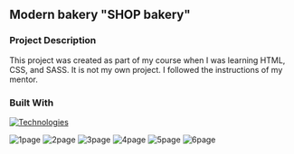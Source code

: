 <!-- Project Name -->
## Modern bakery "SHOP bakery"

<!-- ABOUT THE PROJECT -->
### Project Description
This project was created as part of my course when I was learning HTML, CSS, and SASS.
It is not my own project. I followed the instructions of my mentor.

<!-- Technologies -->
### Built With
[![Technologies](https://skillicons.dev/icons?i=html,css,js,sass&perline=2)](https://skillicons.dev)

<!-- Images -->
![1page](https://github.com/ytsipak/shop_bakery/assets/122310792/617b5e97-90dd-425c-8b0a-dc4b8cabeee9)
![2page](https://github.com/ytsipak/shop_bakery/assets/122310792/ec04aa79-2dfe-4733-b1f8-e719f2de241b)
![3page](https://github.com/ytsipak/shop_bakery/assets/122310792/bd04390b-a966-4480-9979-3277b6801865)
![4page](https://github.com/ytsipak/shop_bakery/assets/122310792/73b60ce3-836e-4d9f-9a50-b241c373cfe3)
![5page](https://github.com/ytsipak/shop_bakery/assets/122310792/9f4d1868-6cd3-47de-928b-cb7a1476e383)
![6page](https://github.com/ytsipak/shop_bakery/assets/122310792/ab11edfb-3cf4-41d7-8d90-39fe75e5dfc2)
